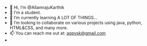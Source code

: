 - 👋 Hi, I’m @AllamrajuKarthik
- 👀 I'm a student.
- 🌱 I’m currently learning A LOT OF THINGS...
- 💞️ I’m looking to collaborate on various projects using java, python, HTML&CSS, and many more.
- 📫 You can reach me out at: agpvsk@gmail.com
- 

<!---
AllamrajuKarthik/AllamrajuKarthik is a ✨ special ✨ repository because its `README.md` (this file) appears on your GitHub profile.
You can click the Preview link to take a look at your changes.
--->
